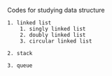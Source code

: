 

Codes for studying data structure

    1. linked list
        1. singly linked list
        2. doubly linked list
        3. circular linked list

    2. stack
        
    3. queue
